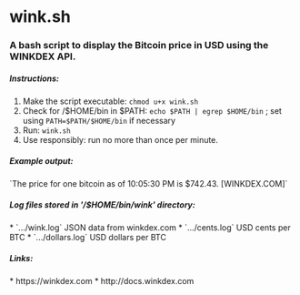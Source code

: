 # wink.sh
<h3>A bash script to display the Bitcoin price in USD using the WINKDEX API.</h3>

<h5>Instructions:</h5>

1. Make the script executable: `chmod u+x wink.sh`
2. Check for /$HOME/bin in $PATH: `echo $PATH | egrep $HOME/bin` ; set using `PATH=$PATH/$HOME/bin` if necessary
3. Run: `wink.sh`
4. Use responsibly: run no more than once per minute.

<h5>Example output:</h5>
`The price for one bitcoin as of 10:05:30 PM is $742.43. [WINKDEX.COM]`
<h5>Log files stored in '/$HOME/bin/wink' directory:</h5>
* `.../wink.log` JSON data from winkdex.com
* `.../cents.log` USD cents per BTC
* `.../dollars.log` USD dollars per BTC
<br>
<h5>Links:</h5>
* https://winkdex.com
* http://docs.winkdex.com
